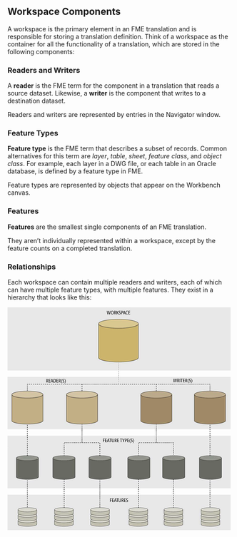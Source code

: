 ## Workspace Components ##

A workspace is the primary element in an FME translation and is responsible for storing a translation definition. Think of a workspace as the container for all the functionality of a translation, which are stored in the following components:


### Readers and Writers ###
A **reader** is the FME term for the component in a translation that reads a source dataset. Likewise, a **writer** is the component that writes to a destination dataset. 

Readers and writers are represented by entries in the Navigator window.


### Feature Types ###
**Feature type** is the FME term that describes a subset of records. Common alternatives for this term are *layer*, *table*, *sheet*, *feature class*, and *object class*. For example, each layer in a DWG file, or each table in an Oracle database, is defined by a feature type in FME. 

Feature types are represented by objects that appear on the Workbench canvas.


### Features ###
**Features** are the smallest single components of an FME translation.

They aren’t individually represented within a workspace, except by the feature counts on a completed translation.

### Relationships ###

Each workspace can contain multiple readers and writers, each of which can have multiple feature types, with multiple features. They exist in a hierarchy that looks like this:

![](./Images/Img3.001.TranslationComponentsSmall.png)